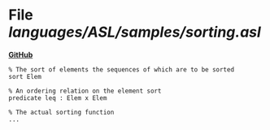 # File _languages/ASL/samples/sorting.asl_
**[GitHub](https://github.com/softlang/yas/blob/master/languages/ASL/samples/sorting.asl)**
```
% The sort of elements the sequences of which are to be sorted
sort Elem

% An ordering relation on the element sort
predicate leq : Elem x Elem

% The actual sorting function
...
```
